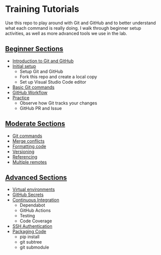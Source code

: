 # Training Tutorials

Use this repo to play around with Git and GitHub and to better understand what each command is really doing. I walk through beginner setup activities, as well as more advanced tools we use in the lab.

## [Beginner Sections](./github/beginner.md)
- [Introduction to Git and GitHub](./beginner.md#introduction)
- [Initial setup](./beginner.md#initial-setup)
    - Setup Git and GitHub
    - Fork this repo and create a local copy
    - Set up Visual Studio Code editor
- [Basic Git commands](./beginner.md#git-commands)
- [GitHub Workflow](./beginner.md#github-workflow)
- [Practice](./beginner.md#practice)
    - Observe how Git tracks your changes
    - GitHub PR and Issue

## [Moderate Sections](./github/moderate.md)
- [Git commands](./moderate.md#git-commands)
- [Merge conflicts](./moderate.md#merge-conflicts)
- [Formatting code](./moderate.md#formatting-code)
- [Versioning](./moderate.md#versioning)
- [Referencing](./moderate.md#referencing)
- [Multiple remotes](./moderate.md#multiple-remotes)

## [Advanced Sections](./github/advanced.md)
- [Virtual environments](./advanced.md#virtual-environment)
- [GitHub Secrets](./advanced.md#github-secrets)
- [Continuous Integration](./advanced.md#continuous-integration)
    - Dependabot
    - GitHub Actions
    - Testing
    - Code Coverage
- [SSH Authentication](./advanced.md#ssh-authentication)
- [Packaging Code](./advanced.md#packaging-code)
    - pip install
    - git subtree
    - git submodule
